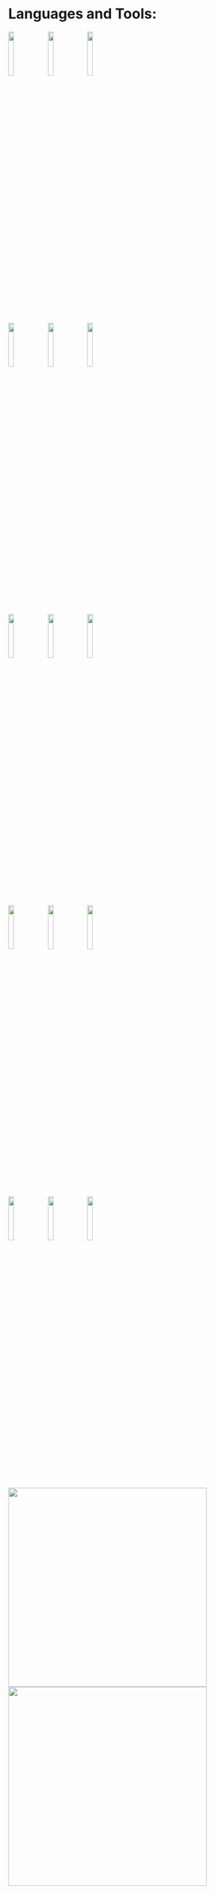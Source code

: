 <!-- styles.css -->
<link rel="stylesheet" type="text/css" href="styles.css">

<h1>Languages and Tools:</h1>

<div class="flex-container">
  <div class="left-column">
    <!-- Your languages and tools. -->
    <code><img width="15%" src="https://www.vectorlogo.zone/logos/python/python-ar21.svg"></code>
    <code><img width="15%" src="https://www.vectorlogo.zone/logos/numpy/numpy-ar21.svg"></code>
    <code><img width="15%" src="https://www.vectorlogo.zone/logos/pytorch/pytorch-ar21.svg"></code>
    <br />
    <code><img width="15%" src="https://www.vectorlogo.zone/logos/tensorflow/tensorflow-ar21.svg"></code>
    <code><img width="15%" src="https://www.vectorlogo.zone/logos/jupyter/jupyter-ar21.svg"></code>
    <code><img width="15%" src="https://www.vectorlogo.zone/logos/json/json-ar21.svg"></code>
    <br />
    <code><img width="15%" src="https://www.vectorlogo.zone/logos/mysql/mysql-ar21.svg"></code>
    <code><img width="15%" src="https://www.vectorlogo.zone/logos/google_cloud/google_cloud-ar21.svg"></code>
    <code><img width="15%" src="https://www.vectorlogo.zone/logos/docker/docker-ar21.svg"></code>
    <br />
    <code><img width="15%" src="https://www.vectorlogo.zone/logos/git-scm/git-scm-ar21.svg"></code>
    <code><img width="15%" src="https://www.vectorlogo.zone/logos/github/github-ar21.svg"></code>
    <code><img width="15%" src="https://www.vectorlogo.zone/logos/neo4j/neo4j-ar21.svg"></code>
    <br />
    <code><img width="15%" src="https://www.vectorlogo.zone/logos/djangoproject/djangoproject-ar21.svg"/></code>
    <code><img width="15%" src="https://www.vectorlogo.zone/logos/stackoverflow/stackoverflow-ar21.svg"/></code>
    <code><img width="15%" src="https://www.vectorlogo.zone/logos/thoughtbot/thoughtbot-ar21.svg"/></code>
  </div>
  <div class="right-column">
    <img width="400px" src="https://github-readme-stats.vercel.app/api/top-langs/?username=liu673&layout=compact&bg_color=30,e96443,904e95&title_color=fff&text_color=fff" />
    <br />
    <img width="400px" src="https://github-readme-stats.vercel.app/api?username=liu673&show_icons=true&show_owner=Jensen&bg_color=30,e96443,904e95&title_color=fff&text_color=fff" />
  </div>
</div>
